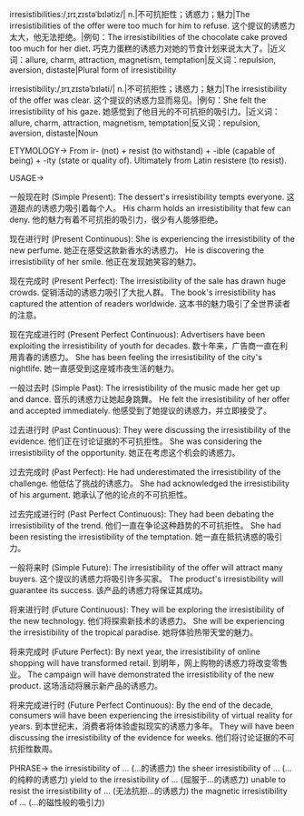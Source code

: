 irresistibilities:/ˌɪrɪˌzɪstəˈbɪlətiz/| n.|不可抗拒性；诱惑力；魅力|The irresistibilities of the offer were too much for him to refuse.  这个提议的诱惑力太大，他无法拒绝。|例句：The irresistibilities of the chocolate cake proved too much for her diet.  巧克力蛋糕的诱惑力对她的节食计划来说太大了。|近义词：allure, charm, attraction, magnetism, temptation|反义词：repulsion, aversion, distaste|Plural form of irresistibility


irresistibility:/ˌɪrɪˌzɪstəˈbɪləti/| n.|不可抗拒性；诱惑力；魅力|The irresistibility of the offer was clear.  这个提议的诱惑力显而易见。|例句：She felt the irresistibility of his gaze. 她感觉到了他目光的不可抗拒的吸引力。|近义词：allure, charm, attraction, magnetism, temptation|反义词：repulsion, aversion, distaste|Noun


ETYMOLOGY->
From ir- (not) + resist (to withstand) + -ible (capable of being) + -ity (state or quality of).  Ultimately from Latin resistere (to resist).

USAGE->

一般现在时 (Simple Present):
The dessert's irresistibility tempts everyone.  这道甜点的诱惑力吸引着每个人。
His charm holds an irresistibility that few can deny. 他的魅力有着不可抗拒的吸引力，很少有人能够拒绝。

现在进行时 (Present Continuous):
She is experiencing the irresistibility of the new perfume. 她正在感受这款新香水的诱惑力。
He is discovering the irresistibility of her smile. 他正在发现她笑容的魅力。

现在完成时 (Present Perfect):
The irresistibility of the sale has drawn huge crowds.  促销活动的诱惑力吸引了大批人群。
The book's irresistibility has captured the attention of readers worldwide. 这本书的魅力吸引了全世界读者的注意。

现在完成进行时 (Present Perfect Continuous):
Advertisers have been exploiting the irresistibility of youth for decades. 数十年来，广告商一直在利用青春的诱惑力。
She has been feeling the irresistibility of the city's nightlife. 她一直感受到这座城市夜生活的魅力。


一般过去时 (Simple Past):
The irresistibility of the music made her get up and dance.  音乐的诱惑力让她起身跳舞。
He felt the irresistibility of her offer and accepted immediately. 他感受到了她提议的诱惑力，并立即接受了。

过去进行时 (Past Continuous):
They were discussing the irresistibility of the evidence. 他们正在讨论证据的不可抗拒性。
She was considering the irresistibility of the opportunity. 她正在考虑这个机会的诱惑力。

过去完成时 (Past Perfect):
He had underestimated the irresistibility of the challenge. 他低估了挑战的诱惑力。
She had acknowledged the irresistibility of his argument. 她承认了他的论点的不可抗拒性。

过去完成进行时 (Past Perfect Continuous):
They had been debating the irresistibility of the trend.  他们一直在争论这种趋势的不可抗拒性。
She had been resisting the irresistibility of the temptation. 她一直在抵抗诱惑的吸引力。


一般将来时 (Simple Future):
The irresistibility of the offer will attract many buyers.  这个提议的诱惑力将吸引许多买家。
The product's irresistibility will guarantee its success.  该产品的诱惑力将保证其成功。


将来进行时 (Future Continuous):
They will be exploring the irresistibility of the new technology.  他们将探索新技术的诱惑力。
She will be experiencing the irresistibility of the tropical paradise. 她将体验热带天堂的魅力。

将来完成时 (Future Perfect):
By next year, the irresistibility of online shopping will have transformed retail. 到明年，网上购物的诱惑力将改变零售业。
The campaign will have demonstrated the irresistibility of the new product.  这场活动将展示新产品的诱惑力。

将来完成进行时 (Future Perfect Continuous):
By the end of the decade, consumers will have been experiencing the irresistibility of virtual reality for years. 到本世纪末，消费者将体验虚拟现实的诱惑力多年。
They will have been discussing the irresistibility of the evidence for weeks.  他们将讨论证据的不可抗拒性数周。



PHRASE->
the irresistibility of ... (…的诱惑力)
the sheer irresistibility of ... (…的纯粹的诱惑力)
yield to the irresistibility of ... (屈服于…的诱惑力)
unable to resist the irresistibility of ... (无法抗拒…的诱惑力)
the magnetic irresistibility of ... (…的磁性般的吸引力)


